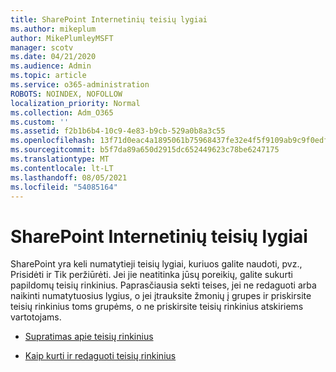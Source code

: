 ```yaml
---
title: SharePoint Internetinių teisių lygiai
ms.author: mikeplum
author: MikePlumleyMSFT
manager: scotv
ms.date: 04/21/2020
ms.audience: Admin
ms.topic: article
ms.service: o365-administration
ROBOTS: NOINDEX, NOFOLLOW
localization_priority: Normal
ms.collection: Adm_O365
ms.custom: ''
ms.assetid: f2b1b6b4-10c9-4e83-b9cb-529a0b8a3c55
ms.openlocfilehash: 13f71d0eac4a1895061b75968437fe32e4f5f9109ab9c9f0edfe371d7d0c995c
ms.sourcegitcommit: b5f7da89a650d2915dc652449623c78be6247175
ms.translationtype: MT
ms.contentlocale: lt-LT
ms.lasthandoff: 08/05/2021
ms.locfileid: "54085164"
---
```

# <a name="sharepoint-online-permission-levels"></a>SharePoint Internetinių teisių lygiai

SharePoint yra keli numatytieji teisių lygiai, kuriuos galite naudoti, pvz., Prisidėti ir Tik peržiūrėti. Jei jie neatitinka jūsų poreikių, galite sukurti papildomų teisių rinkinius. Paprasčiausia sekti teises, jei ne redaguoti arba naikinti numatytuosius lygius, o jei įtrauksite žmonių į grupes ir priskirsite teisių rinkinius toms grupėms, o ne priskirsite teisių rinkinius atskiriems vartotojams.
  
- [Supratimas apie teisių rinkinius](https://go.microsoft.com/fwlink/?linkid=867071)
    
- [Kaip kurti ir redaguoti teisių rinkinius](https://go.microsoft.com/fwlink/?linkid=867072)
    

